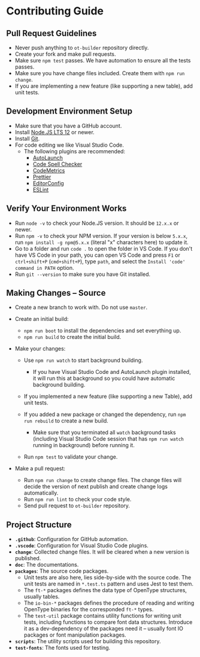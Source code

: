 # Contributing Guide

## Pull Request Guidelines

- Never push anything to `ot-builder` repository directly.
- Create your fork and make pull requests.
- Make sure `npm test` passes. We have automation to ensure all the tests passes.
- Make sure you have change files included. Create them with `npm run change`.
- If you are implementing a new feature (like supporting a new table), add unit tests.

## Development Environment Setup

* Make sure that you have a GitHub account.
* Install [Node.JS LTS 12](https://nodejs.org/en/) or newer.
* Install [Git](https://git-scm.com/).
* For code editing we like Visual Studio Code.
  * The following plugins are recommended:
    * [AutoLaunch](https://marketplace.visualstudio.com/items?itemName=philfontaine.autolaunch)
    * [Code Spell Checker](https://marketplace.visualstudio.com/items?itemName=streetsidesoftware.code-spell-checker)
    * [CodeMetrics](https://marketplace.visualstudio.com/items?itemName=kisstkondoros.vscode-codemetrics)
    * [Prettier](https://marketplace.visualstudio.com/items?itemName=esbenp.prettier-vscode)
    * [EditorConfig](https://marketplace.visualstudio.com/items?itemName=EditorConfig.EditorConfig)
    * [ESLint](https://marketplace.visualstudio.com/items?itemName=dbaeumer.vscode-eslint)

## Verify Your Environment Works

* Run `node -v` to check your Node.JS version. It should be `12.x.x` or newer.
* Run `npm -v` to check your NPM version. If your version is below `5.x.x`, run `npm install -g npm@5.x.x` (literal "x" characters here) to update it.
* Go to a folder and run `code .` to open the folder in VS Code. If you don't have VS Code in your path, you can open VS Code and press `F1` or `ctrl+shift+P` (`cmd+shift+P`), type `path`, and select the `Install 'code' command in PATH` option.
* Run `git --version` to make sure you have Git installed.

## Making Changes – Source

* Create a new branch to work with. Do not use `master`.

* Create an initial build:

  * `npm run boot` to install the dependencies and set everything up.
  * `npm run build` to create the initial build.

* Make your changes:

  * Use `npm run watch` to start background building.
    * If you have Visual Studio Code and AutoLaunch plugin installed, it will run this at background so you could have automatic background building.
  * If you implemented a new feature (like supporting a new Table), add unit tests.
  * If you added a new package or changed the dependency, run `npm run rebuild` to create a new build.
    * Make sure that you terminated all `watch` background tasks (including Visual Studio Code session that has `npm run watch` running in background) before running it.

  * Run `npm test` to validate your change.

* Make a pull request:

  * Run `npm run change` to create change files. The change files will decide the version of next publish and create change logs automatically.
  * Run `npm run lint` to check your code style.
  * Send pull request to `ot-builder` repository.

## Project Structure

- **`.github`**: Configuration for GitHub automation.
- **`.vscode`**: Configuration for Visual Studio Code plugins.
- **`change`**: Collected change files. It will be cleared when a new version is published.
- **`doc`**: The documentations.
- **`packages`**: The source code packages.
  - Unit tests are also here, lies side-by-side with the source code. The unit tests are named in `*.test.ts` pattern and uses Jest to test them.
  - The `ft-*` packages defines the data type of OpenType structures, usually tables.
  - The `io-bin-*` packages defines the procedure of reading and writing OpenType binaries for the corresponded `ft-*` types.
  - The `test-util` package contains utility functions for writing unit tests, including functions to compare font data structures. Introduce it as a dev-dependency of the packages need it – usually font IO packages or font manipulation packages.
- **`scripts`**: The utility scripts used for building this repository.
- **`test-fonts`**: The fonts used for testing.

